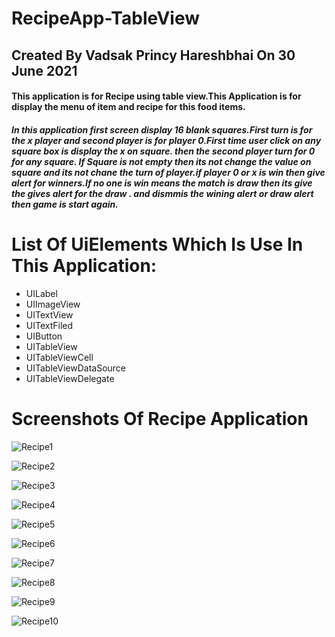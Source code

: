 # RecipeApp-TableView

## Created By Vadsak Princy Hareshbhai  On 30 June 2021

#### This application is for  Recipe using table view.This Application is for display the menu of item and recipe for this food items.

##### In this application first screen display 16 blank squares.First turn is for the x player and second player is for player 0.First time user click on any square box is display the x on square. then the second player turn for 0 for any square. If Square is not empty then its not change the value on square and its not chane the turn of player.if player 0 or x is win then give alert for winners.If no one is win means the match is draw then its give the gives alert for the draw . and dismmis the wining alert or draw alert then game is start again.

# List Of UiElements Which Is Use In This Application:
* UILabel
* UIImageView
* UITextView
* UITextFiled
* UIButton
* UITableView
* UITableViewCell
* UITableViewDataSource
* UITableViewDelegate


# Screenshots Of Recipe Application
 
![Recipe1](https://user-images.githubusercontent.com/81640415/123991430-55cbed00-d9e8-11eb-9faa-a546b9c3da30.png)

![Recipe2](https://user-images.githubusercontent.com/81640415/123991661-8875e580-d9e8-11eb-838a-019ac1c207ca.jpg)

![Recipe3](https://user-images.githubusercontent.com/81640415/123991705-9297e400-d9e8-11eb-990a-2c181447db20.png)

![Recipe4](https://user-images.githubusercontent.com/81640415/123991786-a3485a00-d9e8-11eb-988f-4cc708bf1b3f.png)

![Recipe5](https://user-images.githubusercontent.com/81640415/123991857-b4916680-d9e8-11eb-9733-08fe907fec3f.png)

![Recipe6](https://user-images.githubusercontent.com/81640415/123991922-c2df8280-d9e8-11eb-82d0-8afde52db744.png)

![Recipe7](https://user-images.githubusercontent.com/81640415/123991951-ca069080-d9e8-11eb-97bb-1785bd08472e.png)

![Recipe8](https://user-images.githubusercontent.com/81640415/123991999-d68ae900-d9e8-11eb-853b-df2480be9638.png)

![Recipe9](https://user-images.githubusercontent.com/81640415/123992031-dd196080-d9e8-11eb-901a-c2edafbf72a0.png)

![Recipe10](https://user-images.githubusercontent.com/81640415/123992071-e86c8c00-d9e8-11eb-8845-d88e2d59e1e2.png)


